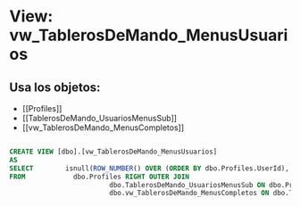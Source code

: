 # View: vw_TablerosDeMando_MenusUsuarios

## Usa los objetos:
- [[Profiles]]
- [[TablerosDeMando_UsuariosMenusSub]]
- [[vw_TablerosDeMando_MenusCompletos]]

```sql

CREATE VIEW [dbo].[vw_TablerosDeMando_MenusUsuarios]
AS
SELECT        isnull(ROW_NUMBER() OVER (ORDER BY dbo.Profiles.UserId), 0) AS Row, dbo.Profiles.UserId, dbo.Profiles.Nombres, dbo.Profiles.Apellidos, dbo.vw_TablerosDeMando_MenusCompletos.*
FROM            dbo.Profiles RIGHT OUTER JOIN
                         dbo.TablerosDeMando_UsuariosMenusSub ON dbo.Profiles.UserId = dbo.TablerosDeMando_UsuariosMenusSub.UserId LEFT OUTER JOIN
                         dbo.vw_TablerosDeMando_MenusCompletos ON dbo.TablerosDeMando_UsuariosMenusSub.IdMenuSub = dbo.vw_TablerosDeMando_MenusCompletos.IdMenuSub

```
